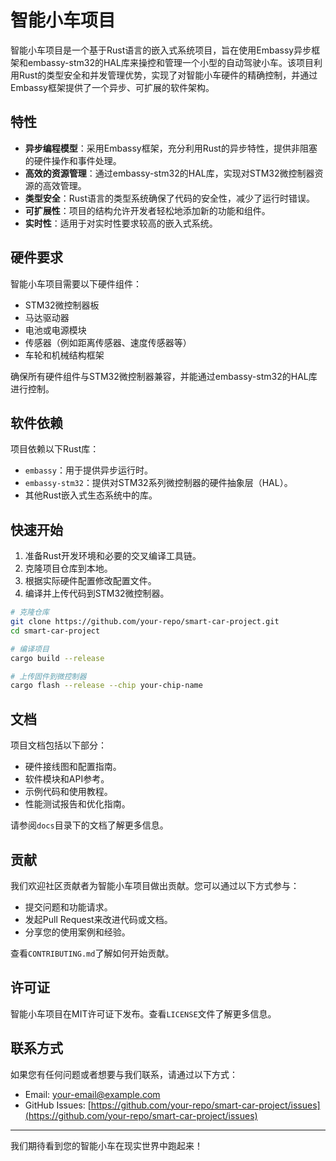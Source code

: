 # 智能小车项目

智能小车项目是一个基于Rust语言的嵌入式系统项目，旨在使用Embassy异步框架和embassy-stm32的HAL库来操控和管理一个小型的自动驾驶小车。该项目利用Rust的类型安全和并发管理优势，实现了对智能小车硬件的精确控制，并通过Embassy框架提供了一个异步、可扩展的软件架构。

## 特性

- **异步编程模型**：采用Embassy框架，充分利用Rust的异步特性，提供非阻塞的硬件操作和事件处理。
- **高效的资源管理**：通过embassy-stm32的HAL库，实现对STM32微控制器资源的高效管理。
- **类型安全**：Rust语言的类型系统确保了代码的安全性，减少了运行时错误。
- **可扩展性**：项目的结构允许开发者轻松地添加新的功能和组件。
- **实时性**：适用于对实时性要求较高的嵌入式系统。

## 硬件要求

智能小车项目需要以下硬件组件：

- STM32微控制器板
- 马达驱动器
- 电池或电源模块
- 传感器（例如距离传感器、速度传感器等）
- 车轮和机械结构框架

确保所有硬件组件与STM32微控制器兼容，并能通过embassy-stm32的HAL库进行控制。

## 软件依赖

项目依赖以下Rust库：

- `embassy`：用于提供异步运行时。
- `embassy-stm32`：提供对STM32系列微控制器的硬件抽象层（HAL）。
- 其他Rust嵌入式生态系统中的库。

## 快速开始

1. 准备Rust开发环境和必要的交叉编译工具链。
2. 克隆项目仓库到本地。
3. 根据实际硬件配置修改配置文件。
4. 编译并上传代码到STM32微控制器。

```bash
# 克隆仓库
git clone https://github.com/your-repo/smart-car-project.git
cd smart-car-project

# 编译项目
cargo build --release

# 上传固件到微控制器
cargo flash --release --chip your-chip-name
```

## 文档

项目文档包括以下部分：

- 硬件接线图和配置指南。
- 软件模块和API参考。
- 示例代码和使用教程。
- 性能测试报告和优化指南。

请参阅`docs`目录下的文档了解更多信息。

## 贡献

我们欢迎社区贡献者为智能小车项目做出贡献。您可以通过以下方式参与：

- 提交问题和功能请求。
- 发起Pull Request来改进代码或文档。
- 分享您的使用案例和经验。

查看`CONTRIBUTING.md`了解如何开始贡献。

## 许可证

智能小车项目在MIT许可证下发布。查看`LICENSE`文件了解更多信息。

## 联系方式

如果您有任何问题或者想要与我们联系，请通过以下方式：

- Email: [your-email@example.com](mailto:your-email@example.com)
- GitHub Issues: [https://github.com/your-repo/smart-car-project/issues](https://github.com/your-repo/smart-car-project/issues)

---

我们期待看到您的智能小车在现实世界中跑起来！